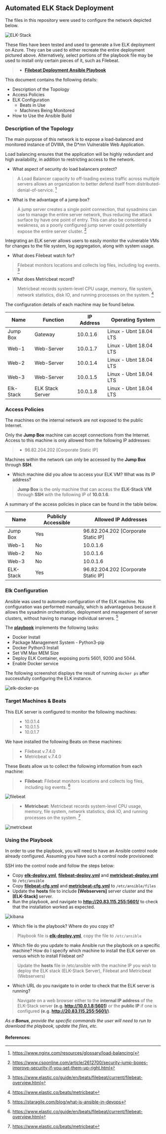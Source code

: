 ## Automated ELK Stack Deployment

The files in this repository were used to configure the network depicted below.

![ELK-Stack](Diagram/Network_Diagram-ELK.png)

These files have been tested and used to generate a live ELK deployment on Azure. They can be used to either recreate the entire deployment pictured above. Alternatively, select portions of the playbook file may be used to install only certain pieces of it, such as Filebeat.

 > - **[Filebeat Deployment Ansible Playbook](ansible/filebeat-deploy.yml)**

This document contains the following details:
- Description of the Topology
- Access Policies
- ELK Configuration
  - Beats in Use
  - Machines Being Monitored
- How to Use the Ansible Build


### Description of the Topology

The main purpose of this network is to expose a load-balanced and monitored instance of DVWA, the D*mn Vulnerable Web Application.

Load balancing ensures that the application will be highly redundant and high availability, in addition to restricting access to the network.
- What aspect of security do load balancers protect? 
> A Load Balancer capacity to off-loading excess traffic across multiple servers allows an organization to better defend itself from distributed-denial-of-service. [^1]
- What is the advantage of a jump box?
> A jump server creates a single point connection, that sysadmins can use to manage the entire server network, thus reducing the attack surface by have one point of entry. This can also be considered a weakness, as a poorly configured jump server could potentially expose the entire server cluster. [^2]

Integrating an ELK server allows users to easily monitor the vulnerable VMs for changes to the file system, log aggregation, along with system usage.

- What does Filebeat watch for?
> Filebeat monitors locations and collects log files, including log events. [^3]
- What does Metricbeat record?
> Metricbeat records system-level CPU usage, memory, file system, network statistics, disk IO, and running processes on the system. [^4]

The configuration details of each machine may be found below.

| Name     | Function | IP Address | Operating System |
|----------|----------|------------|------------------|
| Jump Box | Gateway  | 10.0.1.6 | Linux - Ubnt 18.04 LTS |
| Web-1 | Web-Server | 10.0.1.7 | Linux - Ubnt 18.04 LTS |
| Web-2 | Web-Server | 10.0.1.4 | Linux - Ubnt 18.04 LTS |
| Web-3 | Web-Server | 10.0.1.5 | Linux - Ubnt 18.04 LTS |
| Elk-Stack | ELK Stack Server | 10.0.1.8 | Linux - Ubnt 18.04 LTS |

### Access Policies

The machines on the internal network are not exposed to the public Internet. 

Only the **Jump Box** machine can accept connections from the Internet. Access to this machine is only allowed from the following IP addresses:
> - 96.82.204.202 [Corporate Static IP] 

Machines within the network can only be accessed by the **Jump Box** through **SSH**.
- Which machine did you allow to access your ELK VM? What was its IP address?
> **Jump Box** is the only machine that can access the **ELK-Stack VM** through **SSH** with the following IP of **10.0.1.6**. 

A summary of the access policies in place can be found in the table below.

| Name     | Publicly Accessible | Allowed IP Addresses |
|----------|---------------------|----------------------|
| Jump Box | Yes | 96.82.204.202 [Corporate Static IP] |
| Web-1 | No | 10.0.1.6 |
| Web-2 | No | 10.0.1.6 |
| Web-3 | No | 10.0.1.6 |
| ELK-Stack | Yes | 96.82.204.202 [Corporate Static IP] |

### Elk Configuration

Ansible was used to automate configuration of the ELK machine. No configuration was performed manually, which is advantageous because it allows the sysadmin orchestration, deployment and management of server clusters, without having to manage individual servers. [^5]

The **[playbook](ansible/elk-deploy.yml)** implements the following tasks:
- Docker Install
- Package Management System - Python3-pip
- Docker Python3 Install
- Set VM Max MEM Size 
- Deploy ELK Container, exposing ports 5601, 9200 and 5044.
- Enable Docker service

The following screenshot displays the result of running `docker ps` after successfully configuring the ELK instance.

![elk-docker-ps](Screenshots/elk-docker.png)

### Target Machines & Beats
This ELK server is configured to monitor the following machines:
> * 10.0.1.4
> * 10.0.1.5
> * 10.0.1.7


We have installed the following Beats on these machines:
> * Filebeat v.7.4.0
> * Metricbeat v.7.4.0

These Beats allow us to collect the following information from each machine:
> * **Filebeat:** Filebeat monitors locations and collects log files, including log events. [^3]

![filebeat](Screenshots/filebeat.png)

> * **Metricbeat:** Metricbeat records system-level CPU usage, memory, file system, network statistics, disk IO, and running processes on the system. [^4]

![metricbeat](Screenshots/metrics.png)


### Using the Playbook
In order to use the playbook, you will need to have an Ansible control node already configured. Assuming you have such a control node provisioned: 

SSH into the control node and follow the steps below:
- Copy **[elk-deploy.yml](ansible/elk-deploy.yml)**, **[filebeat-deploy.yml](ansible/filebeat-deploy.yml)** and **[metricbeat-deploy.yml](ansible/metricbeat-deploy.yml)** to ```/etc/ansible```
- Copy **[filebeat-cfg.yml](ansible/filebeat-cfg.yml)** and **[metricbeat-cfg.yml](ansible/metricbeat-cfg.yml)** to ```/etc/ansible/files```
- Update the **hosts** file to include **[Webservers]** server cluster and the **[ELK-Stack]** server.
- Run the playbook, and navigate to **http://20.83.115.255:5601/** to check that the installation worked as expected.

![kibana](Screenshots/kibana.png)


- Which file is the playbook? Where do you copy it?
> Playbook file is **[elk-deploy.yml](ansible/elk-deploy.yml)**, copy the file to ```/etc/ansible```
- Which file do you update to make Ansible run the playbook on a specific machine? How do I specify which machine to install the ELK server on versus which to install Filebeat on?
> Update the **hosts** file in /etc/ansible with the machine IP you wish to deploy the ELK stack (ELK-Stack Server), Filebeat and Metricbeat (Webservers)
- Which URL do you navigate to in order to check that the ELK server is running?
> Navigate on a web browser either to the **internal IP address** of the ELK-Stack server **(e.g. http://10.0.1.8:5601)** or the **public IP** if one is configured **(e.g. http://20.83.115.255:5601/)**.

_As a **Bonus**, provide the specific commands the user will need to run to download the playbook, update the files, etc._

#### References:
[^1]: https://www.nginx.com/resources/glossary/load-balancing/
[^2]: https://www.csoonline.com/article/2612700/security-jump-boxes-improve-security-if-you-set-them-up-right.html
[^3]: https://www.elastic.co/guide/en/beats/filebeat/current/filebeat-overview.html
[^4]: https://www.elastic.co/beats/metricbeat
[^5]: https://staragile.com/blog/what-is-ansible-in-devops
